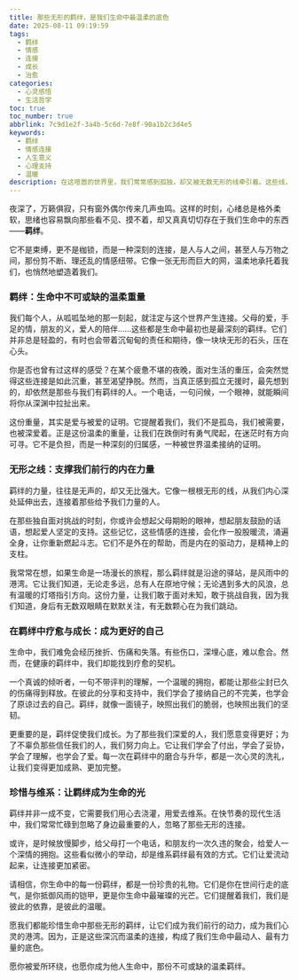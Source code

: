 ```yaml
---
title: 那些无形的羁绊，是我们生命中最温柔的底色
date: 2025-08-11 09:19:59
tags:
  - 羁绊
  - 情感
  - 连接
  - 成长
  - 治愈
categories:
  - 心灵感悟
  - 生活哲学
toc: true
toc_number: true
abbrlink: 7c9d1e2f-3a4b-5c6d-7e8f-90a1b2c3d4e5
keywords:
  - 羁绊
  - 情感连接
  - 人生意义
  - 心理支持
  - 温暖
description: 在这喧嚣的世界里，我们常常感到孤独，却又被无数无形的线牵引着。这些线，我们称之为“羁绊”。它们有时是甜蜜的负担，有时是坚实的依靠，它们塑造着我们，也治愈着我们。今天，让我们一起走进这些深藏于心的连接，感受它们如何成为我们生命中最温柔、最有力量的底色。
---
```


夜深了，万籁俱寂，只有窗外偶尔传来几声虫鸣。这样的时刻，心绪总是格外柔软，思绪也容易飘向那些看不见、摸不着，却又真真切切存在于我们生命中的东西——**羁绊**。

它不是束缚，更不是枷锁，而是一种深刻的连接，是人与人之间，甚至人与万物之间，那份剪不断、理还乱的情感纽带。它像一张无形而巨大的网，温柔地承托着我们，也悄然地塑造着我们。

### 羁绊：生命中不可或缺的温柔重量

我们每个人，从呱呱坠地的那一刻起，就注定与这个世界产生连接。父母的爱，手足的情，朋友的义，爱人的陪伴……这些都是生命中最初也是最深刻的羁绊。它们并非总是轻盈的，有时也会带着沉甸甸的责任和期待，像一块块无形的石头，压在心头。

你是否也曾有过这样的感受？在某个疲惫不堪的夜晚，面对生活的重压，会突然觉得这些连接是如此沉重，甚至渴望挣脱。然而，当真正感到孤立无援时，最先想到的，却依然是那些与我们有羁绊的人。一个电话，一句问候，一个眼神，就能瞬间将你从深渊中拉扯出来。

这份重量，其实是爱与被爱的证明。它提醒着我们，我们不是孤岛，我们被需要，也被深爱着。正是这份温柔的重量，让我们在跌倒时有勇气爬起，在迷茫时有方向可寻。它不是负担，而是一种深刻的归属感，一种被世界温柔接纳的证明。

### 无形之线：支撑我们前行的内在力量

羁绊的力量，往往是无声的，却又无比强大。它像一根根无形的线，从我们内心深处延伸出去，连接着那些给予我们力量的人。

在那些独自面对挑战的时刻，你或许会想起父母期盼的眼神，想起朋友鼓励的话语，想起爱人坚定的支持。这些记忆，这些情感的连接，会化作一股股暖流，涌遍全身，让你重新燃起斗志。它们不是外在的帮助，而是内在的驱动力，是精神上的支柱。

我常常在想，如果生命是一场漫长的旅程，那么羁绊就是沿途的驿站，是风雨中的港湾。它让我们知道，无论走多远，总有人在原地守候；无论遇到多大的风浪，总有温暖的灯塔指引方向。这份力量，让我们敢于面对未知，敢于挑战自我，因为我们知道，身后有无数双眼睛在默默关注，有无数颗心在为我们跳动。

### 在羁绊中疗愈与成长：成为更好的自己

生命中，我们难免会经历挫折、伤痛和失落。有些伤口，深埋心底，难以愈合。然而，在健康的羁绊中，我们却能找到疗愈的契机。

一个真诚的倾听者，一句不带评判的理解，一个温暖的拥抱，都能让那些尘封已久的伤痛得到释放。在彼此的分享和支持中，我们学会了接纳自己的不完美，也学会了原谅过去的自己。羁绊，就像一面镜子，映照出我们的脆弱，也映照出我们的坚韧。

更重要的是，羁绊促使我们成长。为了那些我们深爱的人，我们愿意变得更好；为了不辜负那些信任我们的人，我们努力向上。它让我们学会了付出，学会了妥协，学会了理解，也学会了爱。每一次在羁绊中的磨合与升华，都是一次心灵的洗礼，让我们变得更加成熟、更加完整。

### 珍惜与维系：让羁绊成为生命的光

羁绊并非一成不变，它需要我们用心去浇灌，用爱去维系。在快节奏的现代生活中，我们常常忙碌到忽略了身边最重要的人，忽略了那些无形的连接。

或许，是时候放慢脚步，给父母打一个电话，和朋友约一次久违的聚会，给爱人一个深情的拥抱。这些看似微小的举动，却是维系羁绊最有效的方式。它们让爱流动起来，让连接更加紧密。

请相信，你生命中的每一份羁绊，都是一份珍贵的礼物。它们是你在世间行走的底气，是你抵御风雨的铠甲，更是你生命中最璀璨的光芒。它们提醒着我们，我们是彼此的依靠，是彼此的温暖。

愿我们都能珍惜生命中那些无形的羁绊，让它们成为我们前行的动力，成为我们心灵的港湾。因为，正是这些深沉而温柔的连接，构成了我们生命中最动人、最有力量的底色。

愿你被爱所环绕，也愿你成为他人生命中，那份不可或缺的温柔羁绊。